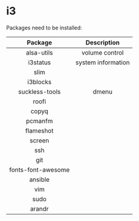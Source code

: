 # i3
Packages need to be installed:

| Package | Description |
| :---: | :---: |
| alsa-utils | volume control |
| i3status | system information
| slim | |
| i3blocks | |
| suckless-tools | dmenu |
| roofi | |
| copyq | |
| pcmanfm | |
| flameshot | |
| screen | | 
| ssh| |
| git | |
| fonts-font-awesome | |
| ansible | |
| vim | |
| sudo | |
| arandr | |
